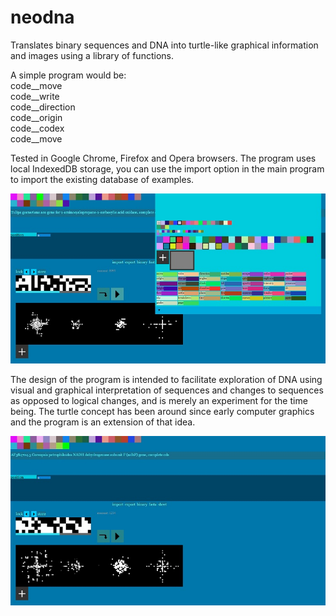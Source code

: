 # neodna
Translates binary sequences and DNA into turtle-like graphical information and images using a library of functions.

A simple program would be:  
code__move  
code__write  
code__direction  
code__origin  
code__codex  
code__move

Tested in Google Chrome, Firefox and Opera browsers. The program uses local IndexedDB storage, you can use the import option in the main program to import the existing database of examples.

![Screenshot](ss2505202102.jpg)

The design of the program is intended to facilitate exploration of DNA using visual and graphical interpretation of sequences and changes to sequences as opposed to logical changes, and is merely an experiment for the time being. The turtle concept has been around since early computer graphics and the program is an extension of that idea.

![Screenshot](ss25052021.jpg)
